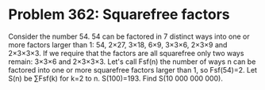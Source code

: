 # Problem 362: Squarefree factors
Consider the number 54. 54 can be factored in 7 distinct ways into one
or more factors larger than 1: 54, 2×27, 3×18, 6×9, 3×3×6, 2×3×9 and
2×3×3×3. If we require that the factors are all squarefree only two ways
remain: 3×3×6 and 2×3×3×3. Let's call Fsf(n) the number of ways n can be
factored into one or more squarefree factors larger than 1, so
Fsf(54)=2. Let S(n) be ∑Fsf(k) for k=2 to n. S(100)=193. Find S(10 000
000 000).
